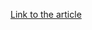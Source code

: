 [Link to the article](https://docs.microsoft.com/previous-versions/windows/it-pro/windows-server-2008-R2-and-2008/dd941614(v=ws.10))

